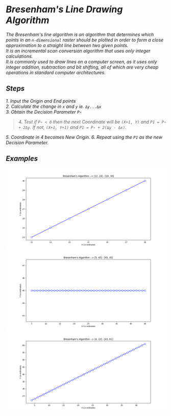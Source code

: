 # *Bresenham's Line Drawing Algorithm*

*The Bresenham's line algorithm is an algorithm that determines which points in an `n-dimensional` raster should be plotted in order to form a close approximation to a straight line between two given points.*  
*It is an incremental scan conversion algorithm that uses only integer calculations.*  
*It is commonly used to draw lines on a computer screen, as it uses only integer addition, subtraction and bit shifting, all of which are very cheap operations in standard computer architectures.*

## *Steps*

*1. Input the Origin and End points*  
*2. Calculate the change in `x` and `y` ie. `∆y...∆x`*  
*3. Obtain the Decision Parameter `P∘`*
> *4. Test if `P∘ < 0` then the next Coordinate will be `(X+1, Y)` and `P1 = P∘ + 2∆y`.*
> *If not, `(X+1, Y+1)` and `P1 = P∘ + 2(∆y - ∆x)`.*

*5. Coordinate in 4 becomes New Origin.*
*6. Repeat using the `P1` as the new Decision Parameter.*

## *Examples*

![image](Images/Image_12_24_18_30.png)
![image](Images/Image_5_45_45_45.png)
![image](Images/Image_4_22_43_61.png)